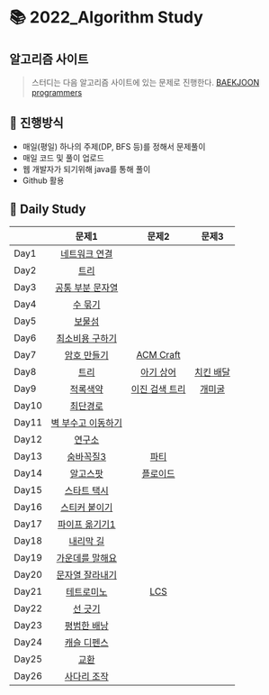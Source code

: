 # :books: 2022_Algorithm Study


## 알고리즘 사이트
> 스터디는 다음 알고리즘 사이트에 있는 문제로 진행한다.
[BAEKJOON](https://www.acmicpc.net/)
[programmers](https://programmers.co.kr/)

## :ledger: 진행방식

- 매일(평일) 하나의 주제(DP, BFS 등)를 정해서 문제풀이
- 매일 코드 및 풀이 업로드
- 웹 개발자가 되기위해 java를 통해 풀이
- Github 활용

## :green_book: Daily Study
|     |    문제1   | 문제2 | 문제3 |
| --- | :---------------: | :---------------: | :---------------: |
| Day1 | [네트워크 연결](https://www.acmicpc.net/problem/1922) |
| Day2 | [트리](https://www.acmicpc.net/problem/4256) |
| Day3 | [공통 부분 문자열](https://www.acmicpc.net/problem/5582) |
| Day4 | [수 묶기](https://www.acmicpc.net/problem/1744) |
| Day5 | [보물섬](https://www.acmicpc.net/problem/2589) |
| Day6 | [최소비용 구하기](https://www.acmicpc.net/problem/1916) |
| Day7 | [암호 만들기](https://www.acmicpc.net/problem/1759) | [ACM Craft](https://www.acmicpc.net/problem/1005) |
| Day8 | [트리](https://www.acmicpc.net/problem/1068) | [아기 상어](https://www.acmicpc.net/problem/16236) | [치킨 배달](https://www.acmicpc.net/problem/15686)|
| Day9 | [적록색약](https://www.acmicpc.net/problem/100026) | [이진 검색 트리](https://www.acmicpc.net/problem/5639) | [개미굴](https://www.acmicpc.net/problem/14725)|
| Day10 | [최단경로](https://www.acmicpc.net/problem/1753) | [](https://www.acmicpc.net/problem/7576) | |
| Day11 | [벽 부수고 이동하기](https://www.acmicpc.net/problem/2206) | | |
| Day12 | [연구소](https://www.acmicpc.net/problem/14502) | | |
| Day13 | [숨바꼭질3](https://www.acmicpc.net/problem/13549) | [파티](https://www.acmicpc.net/problem/1238) | |
| Day14 | [알고스팟](https://www.acmicpc.net/problem/1261) | [플로이드](https://www.acmicpc.net/problem/11404) | |
| Day15 | [스타트 택시](https://www.acmicpc.net/problem/19238) | | |
| Day16 | [스티커 붙이기](https://www.acmicpc.net/problem/18808) | | |
| Day17 | [파이프 옮기기1](https://www.acmicpc.net/problem/17070) | | |
| Day18 | [내리막 길](https://www.acmicpc.net/problem/1520) | | |
| Day19 | [가운데를 말해요](https://www.acmicpc.net/problem/1655) | | |
| Day20 | [문자열 잘라내기](https://www.acmicpc.net/problem/2866) | | |
| Day21 | [테트로미노](https://www.acmicpc.net/problem/14500) | [LCS](https://www.acmicpc.net/problem/9251) | |
| Day22 | [선 긋기](https://www.acmicpc.net/problem/2170) | | |
| Day23 | [평범한 배낭](https://www.acmicpc.net/problem/12865) | | |
| Day24 | [캐슬 디펜스](https://www.acmicpc.net/problem/17135) | | |
| Day25 | [교환](https://www.acmicpc.net/problem/1039) | | |
| Day26 | [사다리 조작](https://www.acmicpc.net/problem/15684) | | |
